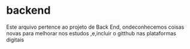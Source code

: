 # backend
Este arquivo pertence ao projeto de Back End, ondeconhecemos coisas novas para melhorar nos estudos ,e,incluir o gitthub nas plataformas digitais 